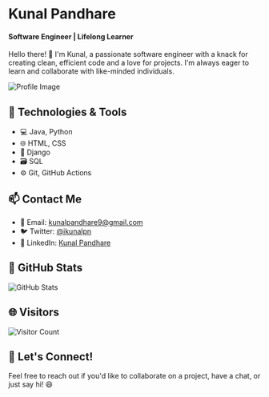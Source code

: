 # Kunal Pandhare

#### Software Engineer | Lifelong Learner

Hello there! 👋 I'm Kunal, a passionate software engineer with a knack for creating clean, efficient code and a love for projects. I'm always eager to learn and collaborate with like-minded individuals.

![Profile Image]([[https://media.licdn.com/dms/image/C4D03AQH8IBb2Fi4gXA/profile-displayphoto-shrink_400_400/0/1664123686559?e=1701907200&v=beta&t=VV8nfB9tYzkj3lubn57g3HsL2tuqVeiBbt6foLPiqZM](https://photos.app.goo.gl/SDQMWYwgW3Tkpney7)](https://drive.google.com/file/d/1wHnSYDAvwg-pis-_5_jMFBnkw-3Yl6sp/view?usp=sharing))

## 🔧 Technologies & Tools

- 💻 Java, Python
- 🌐 HTML, CSS
- 🚀 Django
- 🗃️ SQL
- ⚙️ Git, GitHub Actions

## 📫 Contact Me

- 📧 Email: kunalpandhare9@gmail.com
- 🐦 Twitter: [@ikunalpn](https://twitter.com/ikunalpn)
- 💼 LinkedIn: [Kunal Pandhare](https://www.linkedin.com/in/kunalpandhare/)

## 🚀 GitHub Stats

![GitHub Stats](https://github-readme-stats.vercel.app/api?username=ikunalpn&show_icons=true&theme=dark)

## 🌐 Visitors

![Visitor Count](https://visitor-badge.laobi.icu/badge?page_id=ikunalpn.ikunalpn)

## 🤝 Let's Connect!

Feel free to reach out if you'd like to collaborate on a project, have a chat, or just say hi! 😄

